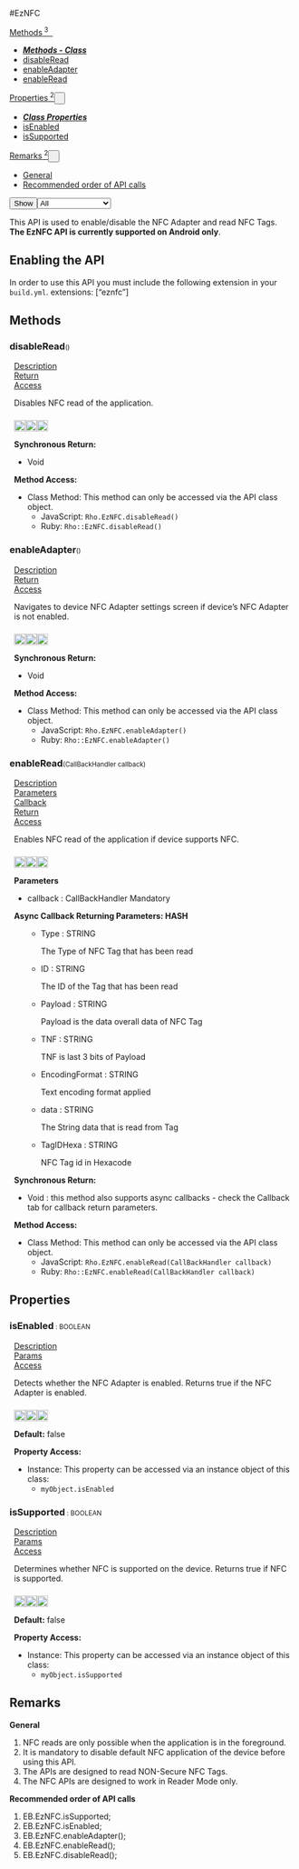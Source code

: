 #EzNFC
<div class="btn-group"><a href="#Methods" class="btn"><i class="icon-cog"></i> Methods<sup>&nbsp;3</sub></a><a class="btn dropdown-toggle" data-toggle="dropdown" data-target="#" href="#Methods" >  <span class="caret"></span>&nbsp;</a><ul class="dropdown-menu" style="max-height: 500px;overflow: auto;"><li class="disabled"><a tabindex="-1" href="#"><b><i>Methods - Class</i></b></a><li><a href="#mdisableRead" data-target="cMethoddisableRead" class="autouncollapse">disableRead</a></li><li><a href="#menableAdapter" data-target="cMethodenableAdapter" class="autouncollapse">enableAdapter</a></li><li><a href="#menableRead" data-target="cMethodenableRead" class="autouncollapse">enableRead</a></li></li></ul></div><div class="btn-group"><a href="#Properties" class="btn"><i class="icon-list"></i> Properties<sup>&nbsp;2</sup></a><button href="#" class="btn dropdown-toggle" data-toggle="dropdown">  <span class="caret"></span>&nbsp;</button><ul class="dropdown-menu" style="max-height: 500px;overflow: auto;"><li class="disabled"><a tabindex="-1" href="#"><b><i>Class Properties</i></b></a><li><a href="#pisEnabled" data-target="cPropertyisEnabled" class="autouncollapse">isEnabled</a></li><li><a href="#pisSupported" data-target="cPropertyisSupported" class="autouncollapse">isSupported</a></li></li></ul></div><div class="btn-group"><a href="#Remarks" class="btn"><i class="icon-warning-sign"></i> Remarks<sup>&nbsp;2</sup></a><button href="#" class="btn dropdown-toggle" data-toggle="dropdown">  <span class="caret"></span>&nbsp;</button><ul class="dropdown-menu" style="max-height: 500px;overflow: auto;"><li><a href="#r0" data-target="rRemark0" class="autouncollapse">General</a></li><li><a href="#r1" data-target="rRemark1" class="autouncollapse">Recommended order of API calls</a></li></ul></div><div class="btn-group pull-right"><button class="btn dropdown-toggle" id="apiFilterBtn" data-toggle="dropdown" href="#" title="Filter Properties and Methods"><i class="icon-filter "></i>Show</button><select id="apiFilter" class="dropdown-menu apiFilter"><option value="all">All</option><option value="js">JavaScript</option><option value="ruby">Ruby</option><option value="android">Android</option><option value="ios">iOS</option><option value="wm">Windows Mobile</option><option value="wp8">Windows Phone 8</option><option value="w32">Windows Desktop</option><option value="msi">MSI Only</option></select></div><div  id="apibody" style="overflow:auto;padding-right: 5px;">
<p>This API is used to enable/disable the NFC Adapter and read NFC Tags. <strong>The EzNFC API is currently supported on Android only</strong>.</p>
<h2>Enabling the API</h2>

<p>In order to use this API you must include the following extension in your <code>build.yml</code>.
    extensions: [&ldquo;eznfc&rdquo;]</p>


<a name='Methods'></a>
<h2><i class='icon-cog'></i>Methods</h2>

<div class="accordion" id="accordion"><a name ='mdisableRead'/><div class=' method  js ruby android' id='mdisableRead'><h3><strong  >disableRead</strong><span style='font-size:.7em;font-weight:normal;'>()</span></h3><ul class="nav nav-tabs" style="padding-left:8px"><li class='active'><a href="#mdisableRead1" data-toggle="tab">Description</a></li><li ><a href="#mdisableRead4" data-toggle="tab">Return</a></li><li ><a href="#mdisableRead6" data-toggle="tab">Access</a></li></ul><div class='tab-content' style='padding-left:8px' id='tc-disableRead'><div class="tab-pane fade active in" id="mdisableRead1"><p>Disables NFC read of the application.</p>
<p><div><p><img src="/img/js.png" style="width: 20px;padding-top: 8px" rel="tooltip" title="JavaScript"><img src="/img/ruby.png" style="width: 20px;padding-top: 8px" rel="tooltip" title="Ruby"><img src="/img/android.png" style="width: 20px;padding-top: 8px" rel="tooltip" title="Android"></p></div></p></div><div class="tab-pane fade" id="mdisableRead2"></div><div class="tab-pane fade" id="mdisableRead3"></div><div class="tab-pane fade" id="mdisableRead4"><div><p><strong>Synchronous Return:</strong></p><ul><li>Void</li></ul></div></div><div class="tab-pane fade" id="mdisableRead6"><div><p><strong>Method Access:</strong></p><ul><li><i class="icon-book"></i>Class Method: This method can only be accessed via the API class object. <ul><li>JavaScript: <code>Rho.EzNFC.disableRead()</code> </li><li>Ruby: <code>Rho::EzNFC.disableRead()</code></li></ul></li></ul></div></div></div>  </div><a name ='menableAdapter'/><div class=' method  js ruby android' id='menableAdapter'><h3><strong  >enableAdapter</strong><span style='font-size:.7em;font-weight:normal;'>()</span></h3><ul class="nav nav-tabs" style="padding-left:8px"><li class='active'><a href="#menableAdapter1" data-toggle="tab">Description</a></li><li ><a href="#menableAdapter4" data-toggle="tab">Return</a></li><li ><a href="#menableAdapter6" data-toggle="tab">Access</a></li></ul><div class='tab-content' style='padding-left:8px' id='tc-enableAdapter'><div class="tab-pane fade active in" id="menableAdapter1"><p>Navigates to device NFC Adapter settings screen if device&rsquo;s NFC Adapter is not enabled.</p>
<p><div><p><img src="/img/js.png" style="width: 20px;padding-top: 8px" rel="tooltip" title="JavaScript"><img src="/img/ruby.png" style="width: 20px;padding-top: 8px" rel="tooltip" title="Ruby"><img src="/img/android.png" style="width: 20px;padding-top: 8px" rel="tooltip" title="Android"></p></div></p></div><div class="tab-pane fade" id="menableAdapter2"></div><div class="tab-pane fade" id="menableAdapter3"></div><div class="tab-pane fade" id="menableAdapter4"><div><p><strong>Synchronous Return:</strong></p><ul><li>Void</li></ul></div></div><div class="tab-pane fade" id="menableAdapter6"><div><p><strong>Method Access:</strong></p><ul><li><i class="icon-book"></i>Class Method: This method can only be accessed via the API class object. <ul><li>JavaScript: <code>Rho.EzNFC.enableAdapter()</code> </li><li>Ruby: <code>Rho::EzNFC.enableAdapter()</code></li></ul></li></ul></div></div></div>  </div><a name ='menableRead'/><div class=' method  js ruby android' id='menableRead'><h3><strong  >enableRead</strong><span style='font-size:.7em;font-weight:normal;'>(<span class='text-info'>CallBackHandler</span> callback)</span></h3><ul class="nav nav-tabs" style="padding-left:8px"><li class='active'><a href="#menableRead1" data-toggle="tab">Description</a></li><li ><a href="#menableRead2" data-toggle="tab">Parameters</a></li><li ><a href="#menableRead3" data-toggle="tab">Callback</a></li><li ><a href="#menableRead4" data-toggle="tab">Return</a></li><li ><a href="#menableRead6" data-toggle="tab">Access</a></li></ul><div class='tab-content' style='padding-left:8px' id='tc-enableRead'><div class="tab-pane fade active in" id="menableRead1"><p>Enables NFC read of the application if device supports NFC.</p>
<p><div><p><img src="/img/js.png" style="width: 20px;padding-top: 8px" rel="tooltip" title="JavaScript"><img src="/img/ruby.png" style="width: 20px;padding-top: 8px" rel="tooltip" title="Ruby"><img src="/img/android.png" style="width: 20px;padding-top: 8px" rel="tooltip" title="Android"></p></div></p></div><div class="tab-pane fade" id="menableRead2"><div><p><strong>Parameters</strong></p><ul><li>callback : <span class='text-info'>CallBackHandler</span> <span class='label label-warning'>Mandatory</span> </li></ul></div></div><div class="tab-pane fade" id="menableRead3"><div><p><strong>Async Callback Returning Parameters: <span class='text-info'>HASH</span></strong></p><ul><ul><li>Type : <span class='text-info'>STRING</span><p><p>The Type of NFC Tag that has been read</p>
 </p></li><li>ID : <span class='text-info'>STRING</span><p><p>The ID of the Tag that has been read</p>
 </p></li><li>Payload : <span class='text-info'>STRING</span><p><p>Payload is the data overall data of NFC Tag</p>
 </p></li><li>TNF : <span class='text-info'>STRING</span><p><p>TNF is last 3 bits of Payload</p>
 </p></li><li>EncodingFormat  : <span class='text-info'>STRING</span><p><p>Text encoding format applied</p>
 </p></li><li>data : <span class='text-info'>STRING</span><p><p>The String data that is read from Tag</p>
 </p></li><li>TagIDHexa : <span class='text-info'>STRING</span><p><p>NFC Tag id in Hexacode</p>
 </p></li></ul></ul></div></div><div class="tab-pane fade" id="menableRead4"><div><p><strong>Synchronous Return:</strong></p><ul><li>Void : this method also supports async callbacks - check the Callback tab for callback return parameters.</li></ul></div></div><div class="tab-pane fade" id="menableRead6"><div><p><strong>Method Access:</strong></p><ul><li><i class="icon-book"></i>Class Method: This method can only be accessed via the API class object. <ul><li>JavaScript: <code>Rho.EzNFC.enableRead(<span class='text-info'>CallBackHandler</span> callback)</code> </li><li>Ruby: <code>Rho::EzNFC.enableRead(<span class='text-info'>CallBackHandler</span> callback)</code></li></ul></li></ul></div></div></div>  </div></div>
<a name='Properties'></a>
<h2><i class='icon-list'></i>Properties</h2>

<a name='pisEnabled'></a><div class=' method  js ruby android' id='pisEnabled'><h3><strong  >isEnabled</strong><span style='font-size:.7em;font-weight:normal;'> : <span class='text-info'>BOOLEAN</span>  </span></h3><ul class="nav nav-tabs" style="padding-left:8px"><li class='active'><a href="#pisEnabled1" data-toggle="tab">Description</a></li><li ><a href="#pisEnabled2" data-toggle="tab">Params</a></li><li ><a href="#pisEnabled6" data-toggle="tab">Access</a></li></ul><div class='tab-content' style='padding-left:8px' id='tc-isEnabled'><div class="tab-pane fade active in" id="pisEnabled1"><p>Detects whether the NFC Adapter is enabled. Returns true if the NFC Adapter is enabled.</p>
<p><div><p><img src="/img/js.png" style="width: 20px;padding-top: 8px" rel="tooltip" title="JavaScript"><img src="/img/ruby.png" style="width: 20px;padding-top: 8px" rel="tooltip" title="Ruby"><img src="/img/android.png" style="width: 20px;padding-top: 8px" rel="tooltip" title="Android"> </p></div></p></div><div class="tab-pane fade" id="pisEnabled2"><p><strong>Default:</strong> false</p></div><div class="tab-pane fade" id="pisEnabled5"></div><div class="tab-pane fade" id="pisEnabled6"><div><p><strong>Property Access:</strong></p><ul><li><i class="icon-file"></i>Instance: This property can be accessed via an instance object of this class: <ul><li><code>myObject.isEnabled</code></li></ul></li></ul></div></div></div>  </div><a name='pisSupported'></a><div class=' method  js ruby android' id='pisSupported'><h3><strong  >isSupported</strong><span style='font-size:.7em;font-weight:normal;'> : <span class='text-info'>BOOLEAN</span>  </span></h3><ul class="nav nav-tabs" style="padding-left:8px"><li class='active'><a href="#pisSupported1" data-toggle="tab">Description</a></li><li ><a href="#pisSupported2" data-toggle="tab">Params</a></li><li ><a href="#pisSupported6" data-toggle="tab">Access</a></li></ul><div class='tab-content' style='padding-left:8px' id='tc-isSupported'><div class="tab-pane fade active in" id="pisSupported1"><p>Determines whether NFC is supported on the device. Returns true if NFC is supported.</p>
<p><div><p><img src="/img/js.png" style="width: 20px;padding-top: 8px" rel="tooltip" title="JavaScript"><img src="/img/ruby.png" style="width: 20px;padding-top: 8px" rel="tooltip" title="Ruby"><img src="/img/android.png" style="width: 20px;padding-top: 8px" rel="tooltip" title="Android"> </p></div></p></div><div class="tab-pane fade" id="pisSupported2"><p><strong>Default:</strong> false</p></div><div class="tab-pane fade" id="pisSupported5"></div><div class="tab-pane fade" id="pisSupported6"><div><p><strong>Property Access:</strong></p><ul><li><i class="icon-file"></i>Instance: This property can be accessed via an instance object of this class: <ul><li><code>myObject.isSupported</code></li></ul></li></ul></div></div></div>  </div>
<a name='Remarks'></a>
<h2><i class='icon-warning-sign'></i>Remarks</h2>

<a name='r0'></a><div class=' remarks' id='r0'><div class="accordion-group"><div class="accordion-heading"><span class="accordion-toggle"  href="#cRemark0"><strong>General</strong></div><div id="cRemark0" class="accordion-body">  <div class="accordion-inner"><ol>
<li>NFC reads are only possible when the application is in the foreground.</li>
<li>It is mandatory to disable default NFC application of the device before using this API.</li>
<li>The APIs are designed to read NON-Secure NFC Tags.</li>
<li>The NFC APIs are designed to work in Reader Mode only.</li>
</ol>

  </div></div></div></div><a name='r1'></a><div class=' remarks' id='r1'><div class="accordion-group"><div class="accordion-heading"><span class="accordion-toggle"  href="#cRemark1"><strong>Recommended order of API calls</strong></div><div id="cRemark1" class="accordion-body">  <div class="accordion-inner"><ol>
<li>EB.EzNFC.isSupported;</li>
<li>EB.EzNFC.isEnabled;</li>
<li>EB.EzNFC.enableAdapter();</li>
<li>EB.EzNFC.enableRead();</li>
<li>EB.EzNFC.disableRead();</li>
</ol>

  </div></div></div></div></div>